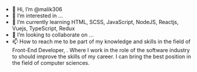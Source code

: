 - 👋 Hi, I’m @malik306
- 👀 I’m interested in ...
- 🌱 I’m currently learning HTML, SCSS, JavaScript, NodeJS, Reactjs, Vuejs, TypeScript, Redux
- 💞️ I’m looking to collaborate on ...
- 📫 How to reach me to be part of my knowledge and skills in the field of Front-End Developer, . Where I work in the role of the software industry to should improve the skills of my career. I can bring the best position in the field of computer sciences.

<!---
malik306/malik306 is a ✨ special ✨ repository because its `README.md` (this file) appears on your GitHub profile.
You can click the Preview link to take a look at your changes.
--->
